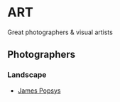 # ART
Great photographers & visual artists
<div id="top"></div>

## Photographers

### Landscape
* [James Popsys](https://www.jamespopsys.com)

<div id="top"></div>
